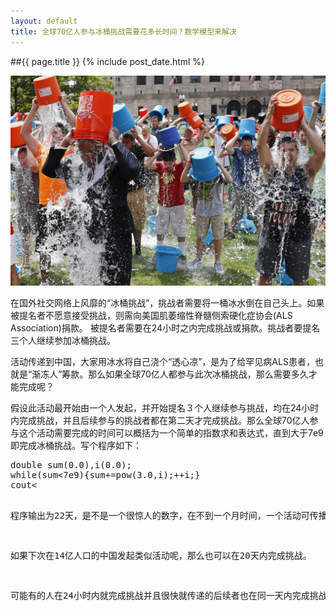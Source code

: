 ```yaml
---
layout: default
title: 全球70亿人参与冰桶挑战需要花多长时间？数学模型来解决
---
```

##{{ page.title }}
{% include post_date.html %}

![ice bucket challenge](/resource/ice-bucket.jpg)

在国外社交网络上风靡的“冰桶挑战”，挑战者需要将一桶冰水倒在自己头上。如果被提名者不愿意接受挑战，则需向美国肌萎缩性脊髓侧索硬化症协会(ALS Association)捐款。 被提名者需要在24小时之内完成挑战或捐款。挑战者要提名三个人继续参加冰桶挑战。

活动传递到中国，大家用冰水将自己浇个“透心凉”，是为了给罕见病ALS患者，也就是“渐冻人”筹款。那么如果全球70亿人都参与此次冰桶挑战，那么需要多久才能完成呢？

假设此活动最开始由一个人发起，并开始提名３个人继续参与挑战，均在24小时内完成挑战，并且后续参与的挑战者都在第二天才完成挑战。那么全球70亿人参与这个活动需要完成的时间可以概括为一个简单的指数求和表达式，直到大于7e9即完成冰桶挑战。写个程序如下：

<pre>
double sum(0.0),i(0.0);
while(sum<7e9){sum+=pow(3.0,i);++i;}
cout<<i<<endl;
</pre>

程序输出为22天，是不是一个很惊人的数字，在不到一个月时间，一个活动可传播到全球70亿人，这充分说明了团结就是力量，没有我们克服不了的困难。

如果下次在14亿人口的中国发起类似活动呢，那么也可以在20天内完成挑战。

可能有的人在24小时内就完成挑战并且很快就传递的后续者也在同一天内完成挑战，可能有的人由于时差等原因延误了时间导致在24小时后才完成挑战(比如胡海泉)，还有一部分人没有接受冰桶直接捐钱的导致没有传播后续挑战者(比如林志玲、黄章)，还有少许人选择胆小地匿了(比如马化腾)，等等这些因素如果都要包含在数学模型中，那恐怕确实是一个科学问题了。
